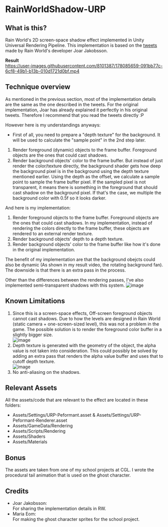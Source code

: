 # RainWorldShadow-URP
## What is this?
Rain World's 2D screen-space shadow effect implemented in Unity Universal Rendering Pipeline. This implementation is based on the [tweets](https://twitter.com/joar_lj/status/1525445116789497856?t=E0TvPUclpmWs7LO9pV-xhQ&amp;s=19) made by Rain World's developer Joar Jakobsson.  

**Result**  
https://user-images.githubusercontent.com/8101387/178085659-091bb77c-6cf8-49b1-b13b-010d1721d0bf.mp4



## Technique overview
As mentioned in the previous section, most of the implementation details are the same as the one described in the tweets. For the original implementation, Joar has already explained it perfectly in his original tweets. Therefore I recommend that you read the tweets directly :P

However here is my understandings anyways: 
* First of all, you need to prepare a "depth texture" for the background. It will be used to calculate the "sample point" in the 2nd step later.  
1. Render foreground (dynamic) objects to the frame buffer. Foreground objects are the ones that could cast shadows.
2. Render background objects' color to the frame buffer. But instead of just render the color/texture directly, the background shader gets how deep the background pixel is in the background using the depth texture mentioned earlier. Using the depth as the offset, we calculate a sample point to sample the frame buffer pixel. If the sampled pixel is not transparent, it means there is something in the foreground that should cast shadow on the background pixel. If that's the case, we multiple the background color with 0.5f so it looks darker.

And here is my implementation: 
1. Render foreground objects to the frame buffer. Foreground objects are the ones that could cast shadows. In my implementation, instead of rendering the colors directly to the frame buffer, these objects are rendered to an external render texture.
2. Render background objects' depth to a depth texture.
3. Render background objects' color to the frame buffer like how it's done in the original implementation.

The benefit of my implementation are that the background obejcts could also be dynamic (As shown in my result video, the rotating background fan). The downside is that there is an extra pass in the process.

Other than the differences between the rendering passes, I've also implemented semi-transparent shadows with this system. 
![image](https://user-images.githubusercontent.com/8101387/178085218-8cb4ebdd-58bf-4b38-943a-db8658a68505.png)  

## Known Limitations
1. Since this is a screen-space effects, Off-screen foreground objects cannot cast shadows. Due to how the levels are designed in Rain World (static camera + one-screen-sized level), this was not a problem in the game. The possible solution is to render the foreground color buffer in a slightly bigger size.  
![image](https://user-images.githubusercontent.com/8101387/178085134-3ec4a2d3-6d6f-43b8-bcfb-bf18737c84e4.png)  
2. Depth texture is generated with the geometry of the object, the alpha value is not taken into consideration. This could possibly be solved by adding an extra pass that renders the alpha value buffer and uses that to cutoff depth texture.  
![image](https://user-images.githubusercontent.com/8101387/178085157-7ff03583-fca7-43a6-a8af-7c30e2de7405.png)
3. No anti-aliasing on the shadows. 

## Relevant Assets
All the assets/code that are relevant to the effect are located in these folders:
* Assets/Settings/URP-Peformant.asset & Assets/Settings/URP-Peformant-Renderer.asset  
* Assets/GameData/Rendering
* Assets/Scripts/Rendering
* Assets/Shaders
* Assets/Materials

## Bonus  
The assets are taken from one of my school projects at CGL. I wrote the procedural tail animation that is used on the ghost character.

## Credits
* Joar Jakobsson:  
  For sharing the implementation details in RW.
* Maria Eom:  
  For making the ghost character sprites for the school project.


